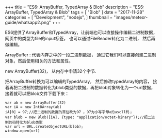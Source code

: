 +++
title = "ES6: ArrayBuffer, TypedArray & Blob"
description = "ES6: ArrayBuffer, TypedArray & Blob"
tags = [
    "Blob"
]
date = "2017-11-28"
categories = [
    "Development",
    "nodejs",
]
thumbnail = "images/meteor-guide/whatsapp2.png"
+++

ES6提供了ArrayBuffer和TypedArray，让前端也可以直接操作编辑二进制数据， 网页中的类型为file的input标签， 也可以通过FileReader转化为二进制， 然后再做编辑。

<!--more-->

ArrayBuffer : 代表内存之中的一段二进制数据， 通过它我们可以直接创建二进制对象，然后使用相关的方法和属性。

new ArrayBuffer(32)， 从内存中申请32个字节.

把ArrayBuffer转换为可以编辑的TypedArray， 然后修改typedArray的内容， 接着再把二进制的数据转化为blob类型的数据，再把blob对象转化为一个url数据， 接着就可以把blob文件下载下来：

``` 
var ab = new ArrayBuffer(32)
var iA = new Int8Array(ab)
iA[0] = 97;//把二进制的数据的首位改为97 ，97为小写字母a的ascll码；
var blob = new Blob([iA], {type: "application/octet-binary"});//把二进制的码转化为blob类型
var url = URL.createObjectURL(blob);
window.open(url)

```